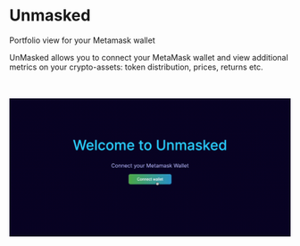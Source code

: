 # Unmasked

Portfolio view for your Metamask wallet

UnMasked allows you to connect your MetaMask wallet and view additional metrics on your crypto-assets: token distribution, prices, returns etc.

<br></br>
![UnMasked-Demo](./assets/UnMasked-Demo.gif)
